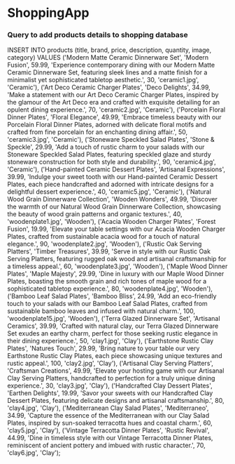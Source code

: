 # ShoppingApp


### Query to add products details to shopping database

INSERT INTO products (title, brand, price, description, quantity, image, category) VALUES
  ('Modern Matte Ceramic Dinnerware Set', 'Modern Fusion', 59.99, 'Experience contemporary dining with our Modern Matte Ceramic Dinnerware Set, featuring sleek lines and a matte finish for a minimalist yet sophisticated tabletop aesthetic.', 30, 'ceramic1.jpg', 'Ceramic'),
  ('Art Deco Ceramic Charger Plates', 'Deco Delights', 34.99, 'Make a statement with our Art Deco Ceramic Charger Plates, inspired by the glamour of the Art Deco era and crafted with exquisite detailing for an opulent dining experience.', 70, 'ceramic2.jpg', 'Ceramic'),
  ('Porcelain Floral Dinner Plates', 'Floral Elegance', 49.99, 'Embrace timeless beauty with our Porcelain Floral Dinner Plates, adorned with delicate floral motifs and crafted from fine porcelain for an enchanting dining affair.', 50, 'ceramic3.jpg', 'Ceramic'),
  ('Stoneware Speckled Salad Plates', 'Stone & Speckle', 29.99, 'Add a touch of rustic charm to your salads with our Stoneware Speckled Salad Plates, featuring speckled glaze and sturdy stoneware construction for both style and durability.', 90, 'ceramic4.jpg', 'Ceramic'),
  ('Hand-painted Ceramic Dessert Plates', 'Artisanal Expressions', 39.99, 'Indulge your sweet tooth with our Hand-painted Ceramic Dessert Plates, each piece handcrafted and adorned with intricate designs for a delightful dessert experience.', 40, 'ceramic5.jpg', 'Ceramic'),
  ('Natural Wood Grain Dinnerware Collection', 'Wooden Wonders', 49.99, 'Discover the warmth of our Natural Wood Grain Dinnerware Collection, showcasing the beauty of wood grain patterns and organic textures.', 40, 'woodenplate1.jpg', 'Wooden'),
  ('Acacia Wooden Charger Plates', 'Forest Fusion', 19.99, 'Elevate your table settings with our Acacia Wooden Charger Plates, crafted from sustainable acacia wood for a touch of natural elegance.', 90, 'woodenplate2.jpg', 'Wooden'),
  ('Rustic Oak Serving Platters', 'Timber Treasures', 39.99, 'Serve in style with our Rustic Oak Serving Platters, featuring rugged oak wood and artisanal craftsmanship for a timeless appeal.', 60, 'woodenplate3.jpg', 'Wooden'),
  ('Maple Wood Dinner Plates', 'Maple Majesty', 29.99, 'Dine in luxury with our Maple Wood Dinner Plates, boasting the smooth grain and rich tones of maple wood for a sophisticated tabletop experience.', 80, 'woodenplate4.jpg', 'Wooden'),
  ('Bamboo Leaf Salad Plates', 'Bamboo Bliss', 24.99, 'Add an eco-friendly touch to your salads with our Bamboo Leaf Salad Plates, crafted from sustainable bamboo leaves and infused with natural charm.', 100, 'woodenplate15.jpg', 'Wooden'),
  ('Terra Glazed Dinnerware Set', 'Artisanal Ceramics', 39.99, 'Crafted with natural clay, our Terra Glazed Dinnerware Set exudes an earthy charm, perfect for those seeking rustic elegance in their dining experience.', 50, 'clay1.jpg', 'Clay'),
  ('Earthstone Rustic Clay Plates', 'Natures Touch', 29.99, 'Bring nature to your table our very Earthstone Rustic Clay Plates, each piece showcasing unique textures and rustic appeal.', 100, 'clay2.jpg', 'Clay'),
  ('Artisanal Clay Serving Platters', 'Craftsman Creations', 49.99, 'Elevate your hosting game with our Artisanal Clay Serving Platters, handcrafted to perfection for a truly unique dining experience.', 30, 'clay3.jpg', 'Clay'),
  ('Handcrafted Clay Dessert Plates', 'Earthen Delights', 19.99, 'Savor your sweets with our Handcrafted Clay Dessert Plates, featuring delicate designs and artisanal craftsmanship.', 80, 'clay4.jpg', 'Clay'),
  ('Mediterranean Clay Salad Plates', 'Mediterraneo', 34.99, 'Capture the essence of the Mediterranean with our Clay Salad Plates, inspired by sun-soaked terracotta hues and coastal charm.', 60, 'clay5.jpg', 'Clay'),
  ('Vintage Terracotta Dinner Plates', 'Rustic Revival', 44.99, 'Dine in timeless style with our Vintage Terracotta Dinner Plates, reminiscent of ancient pottery and imbued with rustic character.', 70, 'clay6.jpg', 'Clay');
